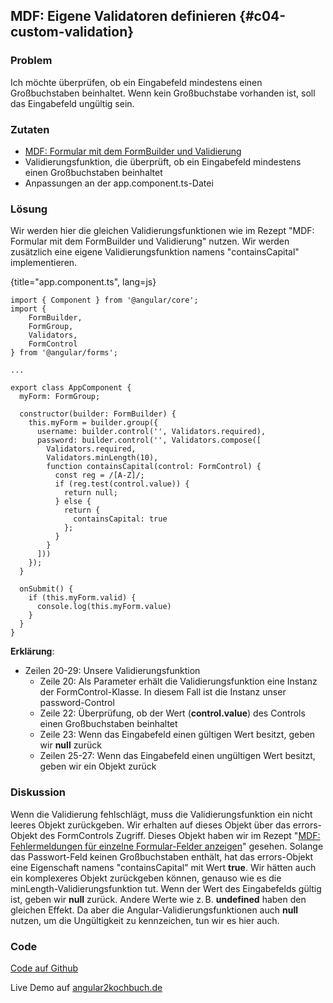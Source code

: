 ## MDF: Eigene Validatoren definieren {#c04-custom-validation}

### Problem

Ich möchte überprüfen, ob ein Eingabefeld mindestens einen Großbuchstaben beinhaltet. Wenn kein Großbuchstabe vorhanden ist, soll das Eingabefeld ungültig sein.

### Zutaten

* [MDF: Formular mit dem FormBuilder und Validierung](#c04-formbuilder-validation)
* Validierungsfunktion, die überprüft, ob ein Eingabefeld mindestens einen Großbuchstaben beinhaltet
* Anpassungen an der app.component.ts-Datei

### Lösung

Wir werden hier die gleichen Validierungsfunktionen wie im Rezept "MDF: Formular mit dem FormBuilder und Validierung" nutzen. Wir werden zusätzlich eine eigene Validierungsfunktion namens "containsCapital" implementieren.

{title="app.component.ts", lang=js}
```
import { Component } from '@angular/core';
import {
    FormBuilder,
    FormGroup,
    Validators,
    FormControl
} from '@angular/forms';

...

export class AppComponent {
  myForm: FormGroup;

  constructor(builder: FormBuilder) {
    this.myForm = builder.group({
      username: builder.control('', Validators.required),
      password: builder.control('', Validators.compose([
        Validators.required,
        Validators.minLength(10),
        function containsCapital(control: FormControl) {
          const reg = /[A-Z]/;
          if (reg.test(control.value)) {
            return null;
          } else {
            return {
              containsCapital: true
            };
          }
        }
      ]))
    });
  }

  onSubmit() {
    if (this.myForm.valid) {
      console.log(this.myForm.value)
    }
  }
}
```

__Erklärung__:

* Zeilen 20-29: Unsere Validierungsfunktion
  * Zeile 20: Als Parameter erhält die Validierungsfunktion eine Instanz der FormControl-Klasse. In diesem Fall ist die Instanz unser password-Control
  * Zeile 22: Überprüfung, ob der Wert (__control.value__) des Controls einen Großbuchstaben beinhaltet
  * Zeile 23: Wenn das Eingabefeld einen gültigen Wert besitzt, geben wir __null__ zurück
  * Zeilen 25-27: Wenn das Eingabefeld einen ungültigen Wert besitzt, geben wir ein Objekt zurück

### Diskussion

Wenn die Validierung fehlschlägt, muss die Validierungsfunktion ein nicht leeres Objekt zurückgeben.
Wir erhalten auf dieses Objekt über das errors-Objekt des FormControls Zugriff.
Dieses Objekt haben wir im Rezept "[MDF: Fehlermeldungen für einzelne Formular-Felder anzeigen](#c04-input-field-errors-formbuilder)" gesehen.
Solange das Passwort-Feld keinen Großbuchstaben enthält, hat das errors-Objekt eine Eigenschaft namens "containsCapital" mit Wert __true__.
Wir hätten auch ein komplexeres Objekt zurückgeben können, genauso wie es die minLength-Validierungsfunktion tut.
Wenn der Wert des Eingabefelds gültig ist, geben wir __null__ zurück.
Andere Werte wie z. B. __undefined__ haben den gleichen Effekt. Da aber die Angular-Validierungsfunktionen auch __null__ nutzen, um die Ungültigkeit zu kennzeichen, tun wir es hier auch.

### Code

[Code auf Github](https://github.com/jsperts/angular2_kochbuch_code/tree/master/04-Form_Recipes/08-Custom_Validation)

Live Demo auf [angular2kochbuch.de](http://angular2kochbuch.de/examples/code/04-Form_Recipes/08-Custom_Validation/index.html)

